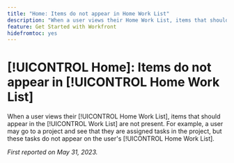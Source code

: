 ```yaml
---
title: "Home: Items do not appear in Home Work List"
description: "When a user views their Home Work List, items that should appear in the Work List are not present. For example, a user may go to a project and see that they are assigned tasks in the project, but these tasks do not appear on the user's Home Work List."
feature: Get Started with Workfront
hidefromtoc: yes
---
```


# [!UICONTROL Home]: Items do not appear in [!UICONTROL Home Work List]

When a user views their [!UICONTROL Home Work List], items that should appear in the [!UICONTROL Work List] are not present. For example, a user may go to a project and see that they are assigned tasks in the project, but these tasks do not appear on the user's [!UICONTROL Home Work List].

_First reported on May 31, 2023._

